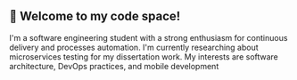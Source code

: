 ## 🚀 Welcome to my code space!
I'm a software engineering student with a strong enthusiasm for continuous delivery and processes automation. I'm currently researching about microservices testing for my dissertation work. My interests are software architecture, DevOps practices, and mobile development

